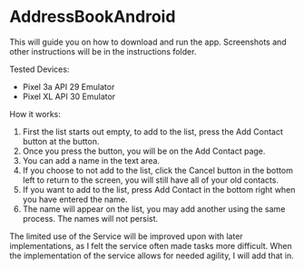 # AddressBookAndroid

This will guide you on how to download and run the app. 
Screenshots and other instructions will be in the instructions folder.

Tested Devices:
- Pixel 3a API 29 Emulator
- Pixel XL API 30 Emulator

How it works:
  1. First the list starts out empty, to add to the list, press the Add Contact button at the button.
  2. Once you press the button, you will be on the Add Contact page.
  3. You can add a name in the text area.
  4. If you choose to not add to the list, click the Cancel button in the bottom left to return to the screen, you will still have all of your old contacts.
  5. If you want to add to the list, press Add Contact in the bottom right when you have entered the name. 
  6. The name will appear on the list, you may add another using the same process. The names will not persist.

The limited use of the Service will be improved upon with later implementations, as I felt the service often made tasks more difficult. When the implementation of the service allows for needed agility, I will add that in. 
